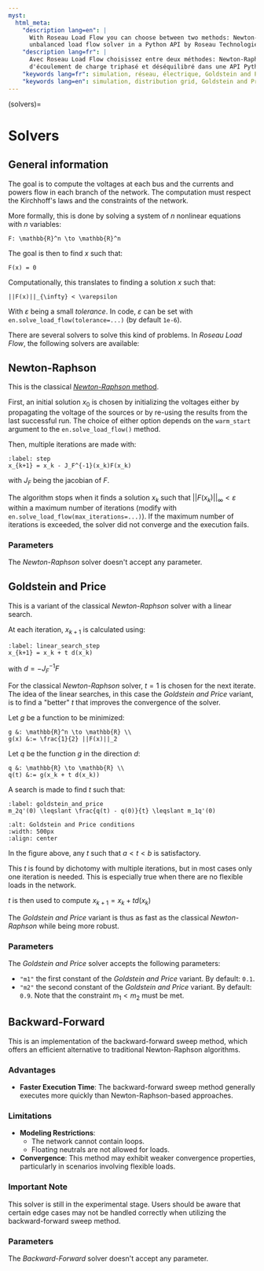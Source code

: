 ```yaml
---
myst:
  html_meta:
    "description lang=en": |
      With Roseau Load Flow you can choose between two methods: Newton-Raphson and Goldstein and Price - Three-phase
      unbalanced load flow solver in a Python API by Roseau Technologies.
    "description lang=fr": |
      Avec Roseau Load Flow choisissez entre deux méthodes: Newton-Raphson et Goldstein and Price. Solveur
      d'écoulement de charge triphasé et déséquilibré dans une API Python par Roseau Technologies.
    "keywords lang=fr": simulation, réseau, électrique, Goldstein and Price, Newton-Raphson, solveur
    "keywords lang=en": simulation, distribution grid, Goldstein and Price, Newton-Raphson, solver
---
```


(solvers)=

# Solvers

## General information

The goal is to compute the voltages at each bus and the currents and powers flow in each branch of
the network. The computation must respect the Kirchhoff's laws and the constraints of the network.

More formally, this is done by solving a system of $n$ nonlinear equations with $n$ variables:

```{math}
F: \mathbb{R}^n \to \mathbb{R}^n
```

The goal is then to find $x$ such that:

```{math}
F(x) = 0
```

Computationally, this translates to finding a solution $x$ such that:

```{math}
||F(x)||_{\infty} < \varepsilon
```

With $\varepsilon$ being a small _tolerance_.
In code, $\varepsilon$ can be set with `en.solve_load_flow(tolerance=...)` (by default `1e-6`).

There are several solvers to solve this kind of problems. In _Roseau Load Flow_, the following
solvers are available:

## Newton-Raphson

This is the classical [_Newton-Raphson_ method](https://en.wikipedia.org/wiki/Newton%27s_method).

First, an initial solution $x_0$ is chosen by initializing the voltages either by propagating the
voltage of the sources or by re-using the results from the last successful run. The choice of
either option depends on the `warm_start` argument to the `en.solve_load_flow()` method.

Then, multiple iterations are made with:

```{math}
:label: step
x_{k+1} = x_k - J_F^{-1}(x_k)F(x_k)
```

with $J_F$ being the jacobian of $F$.

The algorithm stops when it finds a solution $x_k$ such that $||F(x_k)||_{\infty} < \varepsilon$
within a maximum number of iterations (modify with `en.solve_load_flow(max_iterations=...)`). If
the maximum number of iterations is exceeded, the solver did not converge and the execution
fails.

### Parameters

The _Newton-Raphson_ solver doesn't accept any parameter.

## Goldstein and Price

This is a variant of the classical _Newton-Raphson_ solver with a linear search.

At each iteration, $x_{k+1}$ is calculated using:

```{math}
:label: linear_search_step
x_{k+1} = x_k + t d(x_k)
```

with $d = -J_F^{-1}F$

For the classical _Newton-Raphson_ solver, $t=1$ is chosen for the next iterate.
The idea of the linear searches, in this case the _Goldstein and Price_ variant, is to find a
"better" $t$ that improves the convergence of the solver.

Let $g$ be a function to be minimized:

```{math}
g &: \mathbb{R}^n \to \mathbb{R} \\
g(x) &:= \frac{1}{2} ||F(x)||_2
```

Let $q$ be the function $g$ in the direction $d$:

```{math}
q &: \mathbb{R} \to \mathbb{R} \\
q(t) &:= g(x_k + t d(x_k))
```

A search is made to find $t$ such that:

```{math}
:label: goldstein_and_price
m_2q'(0) \leqslant \frac{q(t) - q(0)}{t} \leqslant m_1q'(0)
```

```{image} /_static/Advanced/Goldstein_And_Price.svg
:alt: Goldstein and Price conditions
:width: 500px
:align: center
```

In the figure above, any $t$ such that $a < t < b$ is satisfactory.

This $t$ is found by dichotomy with multiple iterations, but in most cases only one iteration is
needed. This is especially true when there are no flexible loads in the network.

$t$ is then used to compute $x_{k+1} = x_k + t d(x_k)$

The _Goldstein and Price_ variant is thus as fast as the classical _Newton-Raphson_ while being
more robust.

### Parameters

The _Goldstein and Price_ solver accepts the following parameters:

- `"m1"` the first constant of the _Goldstein and Price_ variant. By default: `0.1`.
- `"m2"` the second constant of the _Goldstein and Price_ variant. By default: `0.9`.
  Note that the constraint $m_1 < m_2$ must be met.

## Backward-Forward

This is an implementation of the backward-forward sweep method, which offers an efficient alternative to traditional
Newton-Raphson algorithms.

### Advantages

- **Faster Execution Time**: The backward-forward sweep method generally executes more quickly than Newton-Raphson-based
  approaches.

### Limitations

- **Modeling Restrictions**:
  - The network cannot contain loops.
  - Floating neutrals are not allowed for loads.
- **Convergence**: This method may exhibit weaker convergence properties, particularly in scenarios involving
  flexible loads.

### Important Note

This solver is still in the experimental stage. Users should be aware that certain edge cases may not be handled
correctly when utilizing the backward-forward sweep method.

### Parameters

The _Backward-Forward_ solver doesn't accept any parameter.
